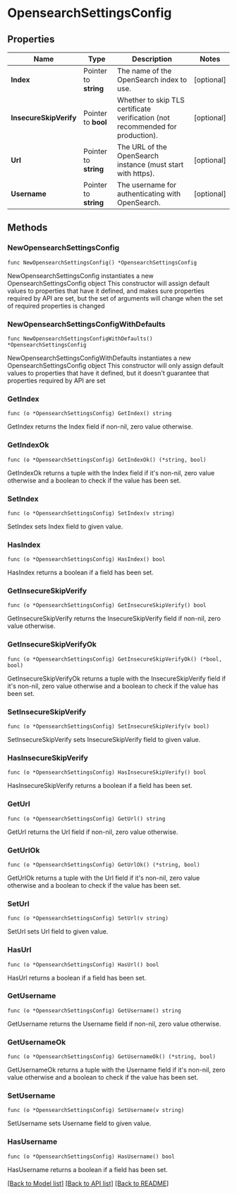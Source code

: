 # OpensearchSettingsConfig

## Properties

Name | Type | Description | Notes
------------ | ------------- | ------------- | -------------
**Index** | Pointer to **string** | The name of the OpenSearch index to use. | [optional] 
**InsecureSkipVerify** | Pointer to **bool** | Whether to skip TLS certificate verification (not recommended for production). | [optional] 
**Url** | Pointer to **string** | The URL of the OpenSearch instance (must start with https). | [optional] 
**Username** | Pointer to **string** | The username for authenticating with OpenSearch. | [optional] 

## Methods

### NewOpensearchSettingsConfig

`func NewOpensearchSettingsConfig() *OpensearchSettingsConfig`

NewOpensearchSettingsConfig instantiates a new OpensearchSettingsConfig object
This constructor will assign default values to properties that have it defined,
and makes sure properties required by API are set, but the set of arguments
will change when the set of required properties is changed

### NewOpensearchSettingsConfigWithDefaults

`func NewOpensearchSettingsConfigWithDefaults() *OpensearchSettingsConfig`

NewOpensearchSettingsConfigWithDefaults instantiates a new OpensearchSettingsConfig object
This constructor will only assign default values to properties that have it defined,
but it doesn't guarantee that properties required by API are set

### GetIndex

`func (o *OpensearchSettingsConfig) GetIndex() string`

GetIndex returns the Index field if non-nil, zero value otherwise.

### GetIndexOk

`func (o *OpensearchSettingsConfig) GetIndexOk() (*string, bool)`

GetIndexOk returns a tuple with the Index field if it's non-nil, zero value otherwise
and a boolean to check if the value has been set.

### SetIndex

`func (o *OpensearchSettingsConfig) SetIndex(v string)`

SetIndex sets Index field to given value.

### HasIndex

`func (o *OpensearchSettingsConfig) HasIndex() bool`

HasIndex returns a boolean if a field has been set.

### GetInsecureSkipVerify

`func (o *OpensearchSettingsConfig) GetInsecureSkipVerify() bool`

GetInsecureSkipVerify returns the InsecureSkipVerify field if non-nil, zero value otherwise.

### GetInsecureSkipVerifyOk

`func (o *OpensearchSettingsConfig) GetInsecureSkipVerifyOk() (*bool, bool)`

GetInsecureSkipVerifyOk returns a tuple with the InsecureSkipVerify field if it's non-nil, zero value otherwise
and a boolean to check if the value has been set.

### SetInsecureSkipVerify

`func (o *OpensearchSettingsConfig) SetInsecureSkipVerify(v bool)`

SetInsecureSkipVerify sets InsecureSkipVerify field to given value.

### HasInsecureSkipVerify

`func (o *OpensearchSettingsConfig) HasInsecureSkipVerify() bool`

HasInsecureSkipVerify returns a boolean if a field has been set.

### GetUrl

`func (o *OpensearchSettingsConfig) GetUrl() string`

GetUrl returns the Url field if non-nil, zero value otherwise.

### GetUrlOk

`func (o *OpensearchSettingsConfig) GetUrlOk() (*string, bool)`

GetUrlOk returns a tuple with the Url field if it's non-nil, zero value otherwise
and a boolean to check if the value has been set.

### SetUrl

`func (o *OpensearchSettingsConfig) SetUrl(v string)`

SetUrl sets Url field to given value.

### HasUrl

`func (o *OpensearchSettingsConfig) HasUrl() bool`

HasUrl returns a boolean if a field has been set.

### GetUsername

`func (o *OpensearchSettingsConfig) GetUsername() string`

GetUsername returns the Username field if non-nil, zero value otherwise.

### GetUsernameOk

`func (o *OpensearchSettingsConfig) GetUsernameOk() (*string, bool)`

GetUsernameOk returns a tuple with the Username field if it's non-nil, zero value otherwise
and a boolean to check if the value has been set.

### SetUsername

`func (o *OpensearchSettingsConfig) SetUsername(v string)`

SetUsername sets Username field to given value.

### HasUsername

`func (o *OpensearchSettingsConfig) HasUsername() bool`

HasUsername returns a boolean if a field has been set.


[[Back to Model list]](../README.md#documentation-for-models) [[Back to API list]](../README.md#documentation-for-api-endpoints) [[Back to README]](../README.md)


